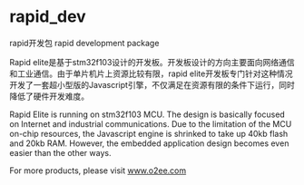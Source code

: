 # rapid_dev
rapid开发包
rapid development package

Rapid elite是基于stm32f103设计的开发板。开发板设计的方向主要面向网络通信和工业通信。由于单片机片上资源比较有限，rapid elite开发板专门针对这种情况开发了一套超小型版的Javascript引擎，不仅满足在资源有限的条件下运行，同时降低了硬件开发难度。

Rapid Elite is running on stm32f103 MCU. The design is basically focused on Internet and industrial communications. Due to the limitation of the MCU on-chip resources, the Javascript engine is shrinked to take up 40kb flash and 20kb RAM. However, the embedded application design becomes even easier than the other ways.

For more products, please visit www.o2ee.com
